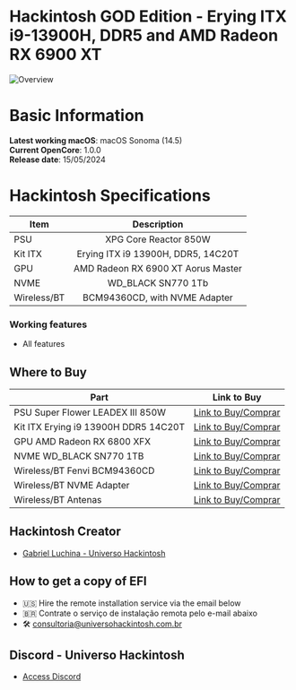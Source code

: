 # Hackintosh GOD Edition - Erying ITX i9-13900H, DDR5 and AMD Radeon RX 6900 XT

![Overview](https://github.com/luchina-gabriel/EFI-ERYING-ITX-13900H-DDR5-RX-6900-XT-PUBLIC/assets/23700365/846c07d0-3a82-45b6-b1ac-ab176f1eaa07)

# Basic Information

**Latest working macOS**: macOS Sonoma (14.5)
<br>
**Current OpenCore**: 1.0.0
<br>
**Release date**: 15/05/2024

# Hackintosh Specifications
|Item|Description|
|-|:-------:|
|PSU|XPG Core Reactor 850W|
|Kit ITX|Erying ITX i9 13900H, DDR5, 14C20T|
|GPU|AMD Radeon RX 6900 XT Aorus Master|
|NVME|WD_BLACK SN770 1Tb|
|Wireless/BT|BCM94360CD, with NVME Adapter|

### Working features
- All features

## Where to Buy

|Part|Link to Buy|
|-|:-------:|
|PSU Super Flower LEADEX III 850W|[Link to Buy/Comprar](https://www.terabyteshop.com.br/produto/15879/fonte-super-flower-850w-80-plus-gold-pfc-ativo-sf-850f14hg?p=880853)|
|Kit ITX Erying i9 13900H DDR5 14C20T|[Link to Buy/Comprar](https://hackintosh.one/s/5yc7w)|
|GPU AMD Radeon RX 6800 XFX|[Link to Buy/Comprar](https://hackintosh.one/s/5yc5r)|
|NVME WD_BLACK SN770 1TB|[Link to Buy/Comprar](https://tidd.ly/3UZBlyq)|
|Wireless/BT Fenvi BCM94360CD|[Link to Buy/Comprar](https://hackintosh.one/s/5yc68)|
|Wireless/BT NVME Adapter|[Link to Buy/Comprar](https://hackintosh.one/s/5yc69)|
|Wireless/BT Antenas|[Link to Buy/Comprar](https://s.click.aliexpress.com/e/_DlRh38X)|

## Hackintosh Creator
- [Gabriel Luchina - Universo Hackintosh](https://luchina.com.br)

## How to get a copy of EFI
- 🇺🇸 Hire the remote installation service via the email below
- 🇧🇷 Contrate o serviço de instalação remota pelo e-mail abaixo
- 🛠️ [consultoria@universohackintosh.com.br](mailto:consultoria@universohackintosh.com.br)

## Discord - Universo Hackintosh
- [Access Discord](https://discord.universohackintosh.com.br)
